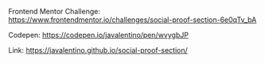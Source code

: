 Frontend Mentor Challenge: https://www.frontendmentor.io/challenges/social-proof-section-6e0qTv_bA

Codepen: https://codepen.io/javalentino/pen/wvygbJP

Link: https://javalentino.github.io/social-proof-section/
